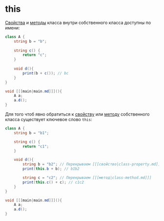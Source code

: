 # this

[Свойства](class-property.md) и [методы](class-method.md) класса внутри собственного класса доступны по имени:

```C#
class A {
    string b = "b";
    
    string c() {
        return "c";
    }
   
    void d(){
        print(b + c()); // bc
    }
}

void [[[main|main.md]]](){
    A a;
    a.d();     
}
```

Для того чтоб явно обратиться к [свойству](class-property.md) или [методу](class-method.md) собственного класса
существует ключевое слово `this`:

```C#
class A {
    string b = "b1";

    string c() {
        return "c1";
    }

    void d(){
        string b = "b2"; // Перекрываем [[[свойство|class-property.md]]]
        print(this.b + b); // b1b2

        string c = "c2"; // Перекрываем [[[метод|class-method.md]]]
        print(this.c() + c); // c1c2
    }
}

void [[[main|main.md]]](){
    A a;
    a.d();     
}
```
